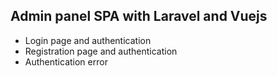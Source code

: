 ## Admin panel SPA with Laravel and Vuejs

- Login page and authentication
- Registration page and authentication
- Authentication error
